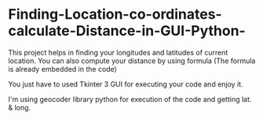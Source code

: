 # Finding-Location-co-ordinates-calculate-Distance-in-GUI-Python-
This project helps in finding your longitudes and latitudes of current location. You can also compute your distance by using formula (The formula is already embedded in the code)

You just have to used Tkinter 3 GUI for executing your code and enjoy it.

I'm using geocoder library python for execution of the code and getting lat. & long.
